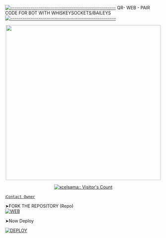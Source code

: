 [![-----------------------------------------------------](https://raw.githubusercontent.com/andreasbm/readme/master/assets/lines/colored.png)](#table-of-contents)
QR- WEB - PAIR CODE FOR BOT WITH WHISKEYSOCKETS/BAILEYS
[![-----------------------------------------------------](https://raw.githubusercontent.com/andreasbm/readme/master/assets/lines/colored.png)](#table-of-contents)
<p align="center">
   <a href="https://github.com/Xcelsama">
    <img src="https://i.ibb.co/HtT3vjm/goku-gif-3.gif" width="500">
     
</a>
   <a aria-label="Excel-MdV2 is free to use" href="https://whatsapp.com/channel/0029VaBcXo4JJhzW9c1uVD2X" target="_blank">
 <p align="center"><img src="https://profile-counter.glitch.me/{xcelsama}/count.svg" alt="xcelsama:: Visitor's Count" /></p>



[`ℹ️Contact Owner`](https://wa.me/+2347045035241)

➤FORK THE REPOSITORY (Repo) 
    <br>
<a href="https://github.com/Xcelsama//fork"><img title="WEB" src="https://img.shields.io/badge/FORK WEB-QR?color=black&style=for-the-badge&logo=stackshare"></a>


➤Now Deploy

<a href='https://dashboard.heroku.com/new?template=https://github.com/Xcelsama/' target="_blank"><img alt='DEPLOY' src='https://img.shields.io/badge/-DEPLOY-black?style=for-the-badge&logo=heroku&logoColor=white'/>



